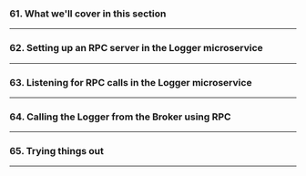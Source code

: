 ### 61. What we'll cover in this section
***
### 62. Setting up an RPC server in the Logger microservice
***
### 63. Listening for RPC calls in the Logger microservice
***
### 64. Calling the Logger from the Broker using RPC
***
### 65. Trying things out
***
